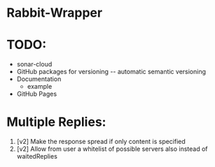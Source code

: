 # Rabbit-Wrapper

# TODO:
- sonar-cloud
- GitHub packages for versioning 
    -- automatic semantic versioning
- Documentation
    - example
- GitHub Pages


# Multiple Replies:
1. [v2] Make the response spread if only content is specified
2. [v2] Allow from user a whitelist of possible servers also instead of waitedReplies


